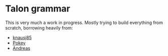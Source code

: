 # Talon grammar

This is very much a work in progress. Mostly trying to build everything from scratch, borrowing heavily from:

* [knausj85](https://github.com/knausj85/knausj_talon)
* [Pokey](https://github.com/pokey/pokey_talon)
* [Andreas](https://github.com/AndreasArvidsson/andreas-talon)